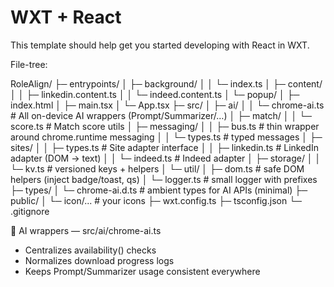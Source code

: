 # WXT + React

This template should help get you started developing with React in WXT.

File-tree:

RoleAlign/
├─ entrypoints/
│  ├─ background/
│  │  └─ index.ts
│  ├─ content/
│  │  ├─ linkedin.content.ts
│  │  └─ indeed.content.ts
│  └─ popup/
│     ├─ index.html
│     ├─ main.tsx
│     └─ App.tsx
├─ src/
│  ├─ ai/
│  │  └─ chrome-ai.ts           # All on-device AI wrappers (Prompt/Summarizer/…)
│  ├─ match/
│  │  └─ score.ts               # Match score utils
│  ├─ messaging/
│  │  ├─ bus.ts                 # thin wrapper around chrome.runtime messaging
│  │  └─ types.ts               # typed messages
│  ├─ sites/
│  │  ├─ types.ts               # Site adapter interface
│  │  ├─ linkedin.ts            # LinkedIn adapter (DOM → text)
│  │  └─ indeed.ts              # Indeed adapter
│  ├─ storage/
│  │  └─ kv.ts                  # versioned keys + helpers
│  └─ util/
│     ├─ dom.ts                 # safe DOM helpers (inject badge/toast, qs)
│     └─ logger.ts              # small logger with prefixes
├─ types/
│  └─ chrome-ai.d.ts            # ambient types for AI APIs (minimal)
├─ public/
│  └─ icon/...                  # your icons
├─ wxt.config.ts
├─ tsconfig.json
└─ .gitignore




🧠 AI wrappers — src/ai/chrome-ai.ts

- Centralizes availability() checks
- Normalizes download progress logs
- Keeps Prompt/Summarizer usage consistent everywhere